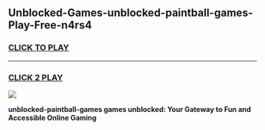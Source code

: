 
## Unblocked-Games-unblocked-paintball-games-Play-Free-n4rs4
<h3>
<a href="https://premium76.site?title=unblocked-paintball-games&ref=20A">CLICK TO PLAY</a></h3>
<hr>

<h3>
<a href="https://premium76.site?title=unblocked-paintball-games&ref=20A">CLICK 2 PLAY</a>
  
</h3>

<a href="https://premium76.site?title=unblocked-paintball-games&ref=20A"><img src="https://clearcache.store/games.png"></a>


**unblocked-paintball-games games unblocked: Your Gateway to Fun and Accessible Online Gaming**
